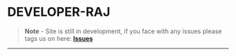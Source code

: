 <!-- MarkDown Starts from here -->
# **DEVELOPER-RAJ** <!--![Website-status](https://img.shields.io/badge/website-up-color?) ![Website-Build-Version](https://img.shields.io/badge/Build-v0.3.7-brightgreen)-->

> **Note** - Site is still in development, if you face with any issues please tags us on here: **[Issues](https://github.com/Developer-Raj/developer-raj.github.io/issues)**
***
